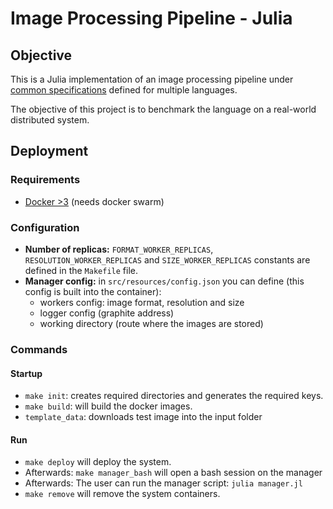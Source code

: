 # Image Processing Pipeline - Julia

## Objective

This is a Julia implementation of an image processing pipeline under [common specifications](https://github.com/tpf-concurrent-benchmarks/docs/tree/main/image_processing) defined for multiple languages.

The objective of this project is to benchmark the language on a real-world distributed system.

## Deployment

### Requirements

- [Docker >3](https://www.docker.com/) (needs docker swarm)

### Configuration

- **Number of replicas:** `FORMAT_WORKER_REPLICAS`, `RESOLUTION_WORKER_REPLICAS` and `SIZE_WORKER_REPLICAS` constants are defined in the `Makefile` file.
- **Manager config:** in `src/resources/config.json` you can define (this config is built into the container):
  - workers config: image format, resolution and size
  - logger config (graphite address)
  - working directory (route where the images are stored)

### Commands

#### Startup

- `make init`: creates required directories and generates the required keys.
- `make build`: will build the docker images.
- `template_data`: downloads test image into the input folder

#### Run

- `make deploy` will deploy the system.
- Afterwards: `make manager_bash` will open a bash session on the manager
- Afterwards: The user can run the manager script: `julia manager.jl`
- `make remove` will remove the system containers.
